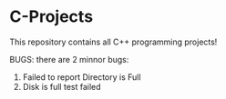# C-Projects
This repository contains all C++ programming projects!

BUGS: there are 2 minnor bugs:
  1. Failed to report Directory is Full
  2. Disk is full test failed
